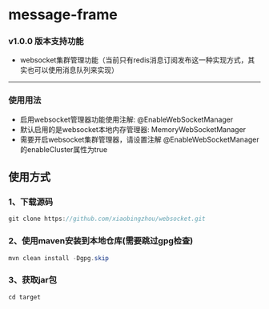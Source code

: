# message-frame
### v1.0.0 版本支持功能
- websocket集群管理功能（当前只有redis消息订阅发布这一种实现方式，其实也可以使用消息队列来实现）
---
### 使用用法
- 启用websocket管理器功能使用注解: @EnableWebSocketManager 
- 默认启用的是websocket本地内存管理器: MemoryWebSocketManager
- 需要开启websocket集群管理器，请设置注解 @EnableWebSocketManager的enableCluster属性为true

## 使用方式

### 1、下载源码
```java
git clone https://github.com/xiaobingzhou/websocket.git
```
### 2、使用maven安装到本地仓库(需要跳过gpg检查)
```java
mvn clean install -Dgpg.skip
```
### 3、获取jar包
```java
cd target
```
